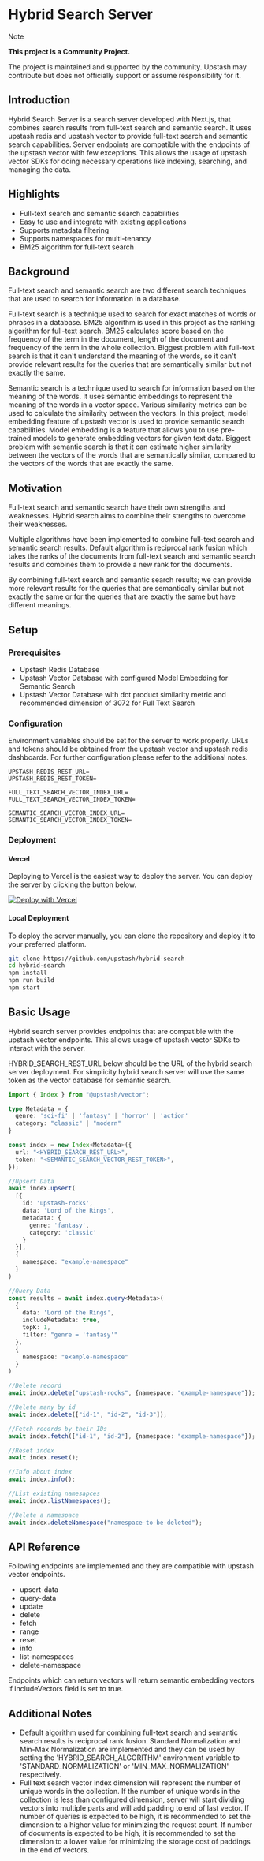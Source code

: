 # Hybrid Search Server

> [!NOTE]  
> **This project is a Community Project.**
>
> The project is maintained and supported by the community. Upstash may contribute but does not officially support or assume responsibility for it.


## Introduction

Hybrid Search Server is a search server developed with Next.js, that combines search results from full-text search and semantic search. 
It uses upstash redis and upstash vector to provide full-text search and semantic search capabilities.
Server endpoints are compatible with the endpoints of the upstash vector with few exceptions. 
This allows the usage of upstash vector SDKs for doing necessary operations like indexing, searching, and managing the data.

## Highlights

- Full-text search and semantic search capabilities
- Easy to use and integrate with existing applications
- Supports metadata filtering
- Supports namespaces for multi-tenancy
- BM25 algorithm for full-text search

## Background

Full-text search and semantic search are two different search techniques that are used to search for information in a database.

Full-text search is a technique used to search for exact matches of words or phrases in a database. 
BM25 algorithm is used in this project as the ranking algorithm for full-text search. 
BM25 calculates score based on the frequency of the term in the document, length of the document and frequency of the term in the whole collection.
Biggest problem with full-text search is that it can't understand the meaning of the words, so it can't provide relevant results for the queries that are semantically similar but not exactly the same.

Semantic search is a technique used to search for information based on the meaning of the words.
It uses semantic embeddings to represent the meaning of the words in a vector space.
Various similarity metrics can be used to calculate the similarity between the vectors.
In this project, model embedding feature of upstash vector is used to provide semantic search capabilities.
Model embedding is a feature that allows you to use pre-trained models to generate embedding vectors for given text data.
Biggest problem with semantic search is that it can estimate higher similarity between the vectors of the words that are semantically similar, compared to the vectors of the words that are exactly the same.

## Motivation

Full-text search and semantic search have their own strengths and weaknesses. 
Hybrid search aims to combine their strengths to overcome their weaknesses.

Multiple algorithms have been implemented to combine full-text search and semantic search results.
Default algorithm is reciprocal rank fusion which takes the ranks of the documents from full-text search and semantic search results and combines them to provide a new rank for the documents.

By combining full-text search and semantic search results; we can provide more relevant results for the queries that are semantically similar but not exactly the same or for the queries that are exactly the same but have different meanings.

## Setup

### Prerequisites

- Upstash Redis Database
- Upstash Vector Database with configured Model Embedding for Semantic Search
- Upstash Vector Database with dot product similarity metric and recommended dimension of 3072 for Full Text Search

### Configuration

Environment variables should be set for the server to work properly. URLs and tokens should be obtained from the upstash vector and upstash redis dashboards.
For further configuration please refer to the additional notes.

```env
UPSTASH_REDIS_REST_URL=
UPSTASH_REDIS_REST_TOKEN=

FULL_TEXT_SEARCH_VECTOR_INDEX_URL=
FULL_TEXT_SEARCH_VECTOR_INDEX_TOKEN=

SEMANTIC_SEARCH_VECTOR_INDEX_URL=
SEMANTIC_SEARCH_VECTOR_INDEX_TOKEN=
```

### Deployment

#### Vercel

Deploying to Vercel is the easiest way to deploy the server. You can deploy the server by clicking the button below.

[![Deploy with Vercel](https://vercel.com/button)](https://vercel.com/new/clone?repository-url=https%3A%2F%2Fgithub.com%2Fupstash%2Fhybrid-search&env=UPSTASH_REDIS_REST_URL,UPSTASH_REDIS_REST_TOKEN,FULL_TEXT_SEARCH_VECTOR_INDEX_URL,FULL_TEXT_SEARCH_VECTOR_INDEX_TOKEN,SEMANTIC_SEARCH_VECTOR_INDEX_URL,SEMANTIC_SEARCH_VECTOR_INDEX_TOKEN&project-name=hybrid-search-server)

#### Local Deployment

To deploy the server manually, you can clone the repository and deploy it to your preferred platform.

```bash
git clone https://github.com/upstash/hybrid-search
cd hybrid-search
npm install
npm run build
npm start
```


## Basic Usage

Hybrid search server provides endpoints that are compatible with the upstash vector endpoints. 
This allows usage of upstash vector SDKs to interact with the server.

HYBRID_SEARCH_REST_URL below should be the URL of the hybrid search server deployment.
For simplicity hybrid search server will use the same token as the vector database for semantic search.

```ts
import { Index } from "@upstash/vector";

type Metadata = {
  genre: 'sci-fi' | 'fantasy' | 'horror' | 'action'
  category: "classic" | "modern"
}

const index = new Index<Metadata>({
  url: "<HYBRID_SEARCH_REST_URL>",
  token: "<SEMANTIC_SEARCH_VECTOR_REST_TOKEN>",
});

//Upsert Data
await index.upsert(
  [{
    id: 'upstash-rocks',
    data: 'Lord of the Rings',
    metadata: {
      genre: 'fantasy',
      category: 'classic'
    }
  }],
  {
    namespace: "example-namespace"
  }
)

//Query Data
const results = await index.query<Metadata>(
  {
    data: 'Lord of the Rings',
    includeMetadata: true,
    topK: 1,
    filter: "genre = 'fantasy'"
  },
  {
    namespace: "example-namespace"
  }
)

//Delete record
await index.delete("upstash-rocks", {namespace: "example-namespace"});

//Delete many by id
await index.delete(["id-1", "id-2", "id-3"]);

//Fetch records by their IDs
await index.fetch(["id-1", "id-2"], {namespace: "example-namespace"});

//Reset index
await index.reset();

//Info about index
await index.info();

//List existing namesapces
await index.listNamespaces();

//Delete a namespace
await index.deleteNamespace("namespace-to-be-deleted");
```

## API Reference

Following endpoints are implemented and they are compatible with upstash vector endpoints.

- upsert-data
- query-data
- update
- delete
- fetch
- range
- reset
- info
- list-namespaces
- delete-namespace

Endpoints which can return vectors will return semantic embedding vectors if includeVectors field is set to true.

## Additional Notes

- Default algorithm used for combining full-text search and semantic search results is reciprocal rank fusion.
Standard Normalization and Min-Max Normalization are implemented and they can be used by setting the
'HYBRID_SEARCH_ALGORITHM' environment variable to 'STANDARD_NORMALIZATION' or 'MIN_MAX_NORMALIZATION' respectively.
- Full text search vector index dimension will represent the number of unique words in the collection. 
If the number of unique words in the collection is less than configured dimension, server will start dividing vectors into multiple parts and will add padding to end of last vector.
If number of queries is expected to be high, it is recommended to set the dimension to a higher value for minimizing the request count.
If number of documents is expected to be high, it is recommended to set the dimension to a lower value for minimizing the storage cost of paddings in the end of vectors.
